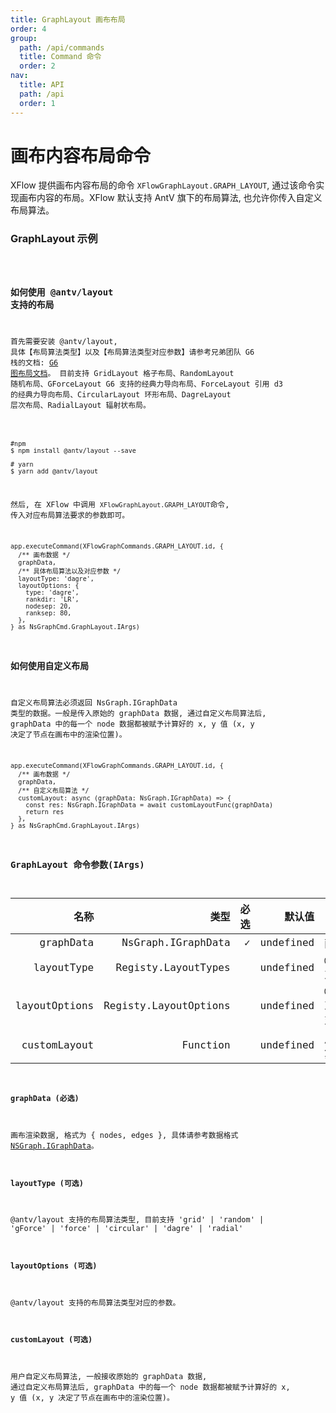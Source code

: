 ```yaml
---
title: GraphLayout 画布布局
order: 4
group:
  path: /api/commands
  title: Command 命令
  order: 2
nav:
  title: API
  path: /api
  order: 1
---
```


# 画布内容布局命令

XFlow 提供画布内容布局的命令 `XFlowGraphLayout.GRAPH_LAYOUT`, 通过该命令实现画布内容的布局。XFlow 默认支持 AntV 旗下的布局算法, 也允许你传入自定义布局算法。

### GraphLayout 示例

<code src="./demos/index.tsx" />

### 如何使用 @antv/layout 支持的布局

首先需要安装 @antv/layout, 具体【布局算法类型】以及【布局算法类型对应参数】请参考兄弟团队 G6 栈的文档: [G6 图布局文档](https://g6.antv.vision/zh/docs/api/graphLayout/guide)。
目前支持 GridLayout 格子布局、RandomLayout 随机布局、GForceLayout G6 支持的经典力导向布局、ForceLayout 引用 d3 的经典力导向布局、CircularLayout 环形布局、DagreLayout 层次布局、RadialLayout 辐射状布局。

```shell

#npm
$ npm install @antv/layout --save

# yarn
$ yarn add @antv/layout

```

然后, 在 XFlow 中调用 `XFlowGraphLayout.GRAPH_LAYOUT`命令, 传入对应布局算法要求的参数即可。

```tsx | pure
app.executeCommand(XFlowGraphCommands.GRAPH_LAYOUT.id, {
  /** 画布数据 */
  graphData,
  /** 具体布局算法以及对应参数 */
  layoutType: 'dagre',
  layoutOptions: {
    type: 'dagre',
    rankdir: 'LR',
    nodesep: 20,
    ranksep: 80,
  },
} as NsGraphCmd.GraphLayout.IArgs)
```

### 如何使用自定义布局

自定义布局算法必须返回 NsGraph.IGraphData 类型的数据。一般是传入原始的 graphData 数据, 通过自定义布局算法后, graphData 中的每一个 node 数据都被赋予计算好的 x, y 值 (x, y 决定了节点在画布中的渲染位置)。

```tsx | pure
app.executeCommand(XFlowGraphCommands.GRAPH_LAYOUT.id, {
  /** 画布数据 */
  graphData,
  /** 自定义布局算法 */
  customLayout: async (graphData: NsGraph.IGraphData) => {
    const res: NsGraph.IGraphData = await customLayoutFunc(graphData)
    return res
  },
} as NsGraphCmd.GraphLayout.IArgs)
```

### GraphLayout 命令参数(IArgs)

|          名称 |                  类型 | 必选 |    默认值 | 描述                                  |
| ------------: | --------------------: | ---: | --------: | ------------------------------------- |
|     graphData |    NsGraph.IGraphData |    ✓ | undefined | 画布数据                              |
|    layoutType |   Registy.LayoutTypes |      | undefined | @antv/layout 支持的布局类型           |
| layoutOptions | Registy.LayoutOptions |      | undefined | @antv/layout 支持的布局类型对应的参数 |
|  customLayout |              Function |      | undefined | 用户自定义布局算法                    |

#### graphData (必选)

画布渲染数据, 格式为 { nodes, edges }, 具体请参考数据格式 [NSGraph.IGraphData](/docs/api/interface#inodeconfig)。

#### layoutType (可选)

@antv/layout 支持的布局算法类型, 目前支持 'grid' | 'random' | 'gForce' | 'force' | 'circular' | 'dagre' | 'radial'

#### layoutOptions (可选)

@antv/layout 支持的布局算法类型对应的参数。

#### customLayout (可选)

用户自定义布局算法, 一般接收原始的 graphData 数据, 通过自定义布局算法后, graphData 中的每一个 node 数据都被赋予计算好的 x, y 值 (x, y 决定了节点在画布中的渲染位置)。
